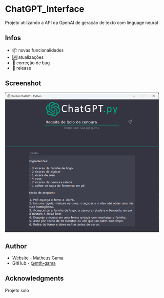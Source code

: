 # ChatGPT_Interface
Projeto utilizando a API da OpenAI de geração de texto com linguage neural

## Infos

- :package: novas funcionalidades
- :up: atualizações 
- :ant: correção de bug
- :checkered_flag: release

## Screenshot

![img](img\Screenshot.png)

## Author

- Website - [Matheus Gama](https://mth-gama.github.io/)
- GitHub - [@mth-gama](https://github.com/mth-gama)

## Acknowledgments

Projeto solo